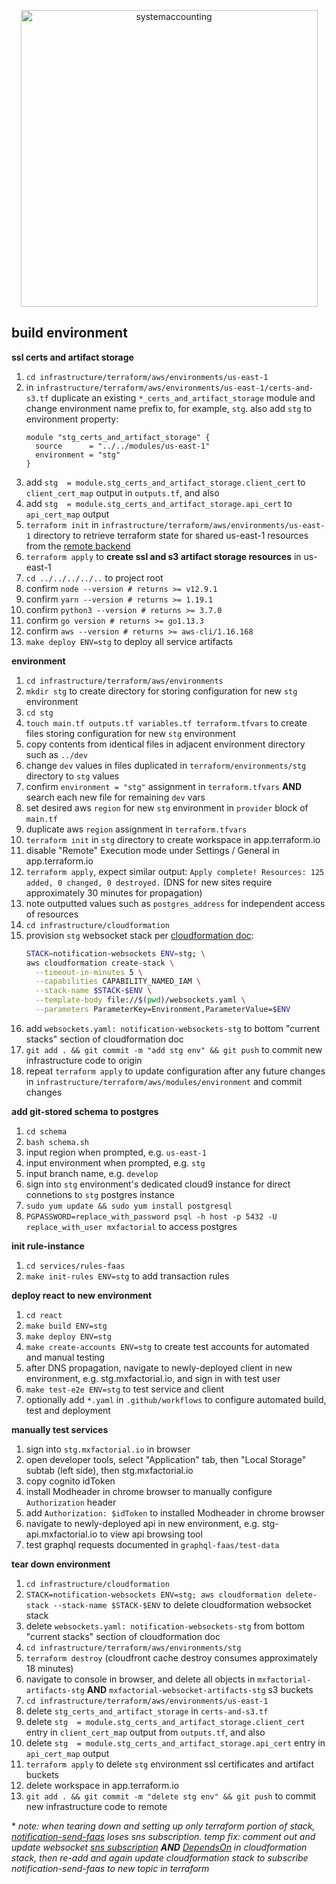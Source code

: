 <p align="center">
  <a href="http://www.systemaccounting.org/math_identity" target="_blank"><img width="475" alt="systemaccounting" src="https://user-images.githubusercontent.com/12200465/37568924-06f05d08-2a99-11e8-8891-60f373b33421.png"></a>
</p>

## build environment

**ssl certs and artifact storage**  
1. `cd infrastructure/terraform/aws/environments/us-east-1`  
1. in `infrastructure/terraform/aws/environments/us-east-1/certs-and-s3.tf` duplicate an existing `*_certs_and_artifact_storage` module and change environment name prefix to, for example, `stg`. also add `stg` to environment property:  
    ```
    module "stg_certs_and_artifact_storage" {
      source      = "../../modules/us-east-1"
      environment = "stg"
    }
    ```
1. add `stg  = module.stg_certs_and_artifact_storage.client_cert` to `client_cert_map` output in `outputs.tf`, and also  
1. add `stg  = module.stg_certs_and_artifact_storage.api_cert` to `api_cert_map` output  
1. `terraform init` in `infrastructure/terraform/aws/environments/us-east-1` directory to retrieve terraform state for shared us-east-1 resources from the [remote backend](https://www.terraform.io/docs/backends/types/remote.html)  
1. `terraform apply` to **create ssl and s3 artifact storage resources** in us-east-1  
1. `cd ../../../../..` to project root  
1. confirm `node --version # returns >= v12.9.1`  
1. confirm `yarn --version # returns >= 1.19.1`  
1. confirm `python3 --version # returns >= 3.7.0`  
1. confirm `go version # returns >= go1.13.3`  
1. confirm `aws --version # returns >= aws-cli/1.16.168`  
1. `make deploy ENV=stg` to deploy all service artifacts  

**environment**  
1. `cd infrastructure/terraform/aws/environments`  
1. `mkdir stg` to create directory for storing configuration for new `stg` environment  
1. `cd stg`  
1. `touch main.tf outputs.tf variables.tf terraform.tfvars` to create files storing configuration for new `stg` environment  
1. copy contents from identical files in adjacent environment directory such as `../dev`  
1. change `dev` values in files duplicated in `terraform/environments/stg` directory to `stg` values  
1. confirm `environment = "stg"` assignment in `terraform.tfvars` **AND** search each new file for remaining `dev` vars  
1. set desired aws `region` for new `stg` environment in `provider` block of `main.tf`  
1. duplicate aws `region` assignment in `terraform.tfvars`  
1. `terraform init`  in `stg` directory to create workspace in app.terraform.io  
1. disable "Remote" Execution mode under Settings / General in app.terraform.io  
1. `terraform apply`, expect similar output: `Apply complete! Resources: 125 added, 0 changed, 0 destroyed.` (DNS for new sites require approximately 30 minutes for propagation)  
1. note outputted values such as `postgres_address` for independent access of resources  
1. `cd infrastructure/cloudformation`  
1. provision `stg` websocket stack per [cloudformation doc](https://github.com/systemaccounting/mxfactorial/blob/build-doc/infrastructure/cloudformation/README.md):
    ```sh
    STACK=notification-websockets ENV=stg; \
    aws cloudformation create-stack \
      --timeout-in-minutes 5 \
      --capabilities CAPABILITY_NAMED_IAM \
      --stack-name $STACK-$ENV \
      --template-body file://$(pwd)/websockets.yaml \
      --parameters ParameterKey=Environment,ParameterValue=$ENV
    ```
1. add `websockets.yaml: notification-websockets-stg` to bottom "current stacks" section of cloudformation doc  
1. `git add . && git commit -m "add stg env" && git push` to commit new infrastructure code to origin  
1. repeat `terraform apply` to update configuration after any future changes in `infrastructure/terraform/aws/modules/environment` and commit changes  

**add git-stored schema to postgres**
1. `cd schema`  
1. `bash schema.sh`  
1. input region when prompted, e.g. `us-east-1`  
1. input environment when prompted, e.g. `stg`  
1. input branch name, e.g. `develop`  
1. sign into `stg` environment's dedicated cloud9 instance for direct connetions to `stg` postgres instance  
1. `sudo yum update && sudo yum install postgresql`  
1. `PGPASSWORD=replace_with_password psql -h host -p 5432 -U replace_with_user mxfactorial` to access postgres  

**init rule-instance**
1. `cd services/rules-faas`  
1. `make init-rules ENV=stg` to add transaction rules  

**deploy react to new environment**  

1. `cd react`  
1. `make build ENV=stg`  
1. `make deploy ENV=stg`  
1. `make create-accounts ENV=stg` to create test accounts for automated and manual testing  
1. after DNS propagation, navigate to newly-deployed client in new environment, e.g. stg.mxfactorial.io, and sign in with test user  
1. `make test-e2e ENV=stg` to test service and client 
1. optionally add `*.yaml` in `.github/workflows` to configure automated build, test and deployment   

**manually test services**  
1. sign into `stg.mxfactorial.io` in browser  
1. open developer tools, select "Application" tab, then "Local Storage" subtab (left side), then stg.mxfactorial.io  
1. copy cognito idToken  
1. install Modheader in chrome browser to manually configure `Authorization` header  
1. add `Authorization: $idToken` to installed Modheader in chrome browser  
1. navigate to newly-deployed api in new environment, e.g. stg-api.mxfactorial.io to view api browsing tool  
1. test graphql requests documented in `graphql-faas/test-data`  

**tear down environment**  

1. `cd infrastructure/cloudformation`  
1. `STACK=notification-websockets ENV=stg; aws cloudformation delete-stack --stack-name $STACK-$ENV` to delete cloudformation websocket stack  
1. delete `websockets.yaml: notification-websockets-stg` from bottom "current stacks" section of cloudformation doc    
1. `cd infrastructure/terraform/aws/environments/stg`  
1. `terraform destroy` (cloudfront cache destroy consumes approximately 18 minutes)
1.  navigate to console in browser, and delete all objects in `mxfactorial-artifacts-stg` **AND** `mxfactorial-websocket-artifacts-stg` s3 buckets  
1. `cd infrastructure/terraform/aws/environments/us-east-1`  
1. delete `stg_certs_and_artifact_storage` in `certs-and-s3.tf`  
1. delete `stg  = module.stg_certs_and_artifact_storage.client_cert` entry in `client_cert_map` output from `outputs.tf`, and also  
1. delete `stg  = module.stg_certs_and_artifact_storage.api_cert` entry in `api_cert_map` output  
1. `terraform apply` to delete `stg` environment ssl certificates and artifact buckets  
1. delete workspace in app.terraform.io
1. `git add . && git commit -m "delete stg env" && git push` to commit new infrastructure code to remote  

\* *note: when tearing down and setting up only terraform portion of stack, [notification-send-faas](https://github.com/systemaccounting/mxfactorial/tree/build-doc/services/notification/notification-send-faas) loses sns subscription. temp fix: comment out and update websocket [sns subscription](https://github.com/systemaccounting/mxfactorial/blob/005c1679bc92086495501c56f02e4a7ff35c42d3/infrastructure/cloudformation/websockets.yaml#L450-L455) **AND** [DependsOn](https://github.com/systemaccounting/mxfactorial/blob/005c1679bc92086495501c56f02e4a7ff35c42d3/infrastructure/cloudformation/websockets.yaml#L580) in cloudformation stack, then re-add and again update cloudformation stack to subscribe notification-send-faas to new topic in terraform*  